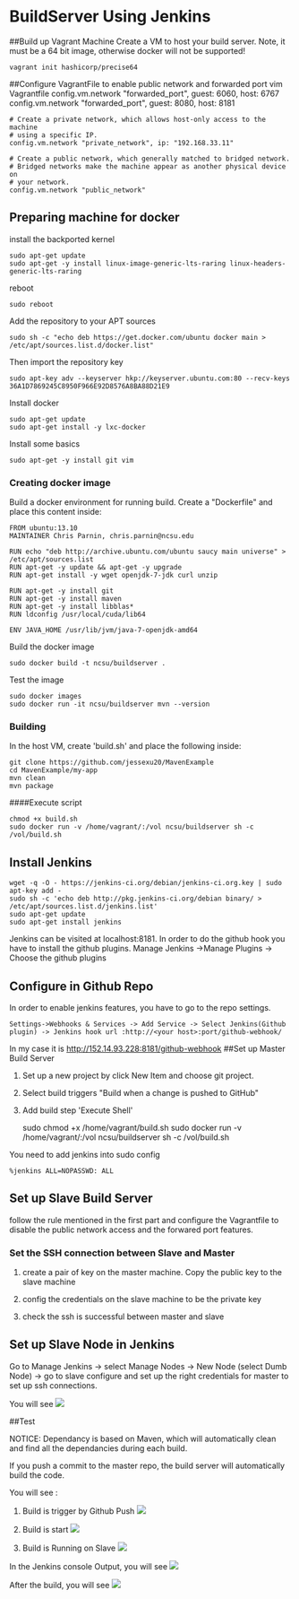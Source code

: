 # BuildServer Using  Jenkins
##Build up Vagrant Machine
Create a VM to host your build server.  Note, it must be a 64 bit image, otherwise docker will not be supported!

    vagrant init hashicorp/precise64
##Configure VagrantFile to enable public network and forwarded port
	vim Vagrantfile
	config.vm.network "forwarded_port", guest: 6060, host: 6767
	config.vm.network "forwarded_port", guest: 8080, host: 8181

	# Create a private network, which allows host-only access to the machine
	# using a specific IP.
	config.vm.network "private_network", ip: "192.168.33.11"

	# Create a public network, which generally matched to bridged network.
	# Bridged networks make the machine appear as another physical device on
	# your network.
	config.vm.network "public_network"

## Preparing machine for docker

install the backported kernel

    sudo apt-get update
    sudo apt-get -y install linux-image-generic-lts-raring linux-headers-generic-lts-raring

reboot

    sudo reboot

Add the repository to your APT sources

    sudo sh -c "echo deb https://get.docker.com/ubuntu docker main > /etc/apt/sources.list.d/docker.list"

Then import the repository key

    sudo apt-key adv --keyserver hkp://keyserver.ubuntu.com:80 --recv-keys 36A1D7869245C8950F966E92D8576A8BA88D21E9

Install docker

    sudo apt-get update
    sudo apt-get install -y lxc-docker

Install some basics    
   
    sudo apt-get -y install git vim


### Creating docker image

Build a docker environment for running build.  Create a "Dockerfile" and place this content inside:

    FROM ubuntu:13.10
    MAINTAINER Chris Parnin, chris.parnin@ncsu.edu
    
    RUN echo "deb http://archive.ubuntu.com/ubuntu saucy main universe" > /etc/apt/sources.list
    RUN apt-get -y update && apt-get -y upgrade
    RUN apt-get install -y wget openjdk-7-jdk curl unzip

    RUN apt-get -y install git
    RUN apt-get -y install maven
    RUN apt-get -y install libblas*
    RUN ldconfig /usr/local/cuda/lib64
    
    ENV JAVA_HOME /usr/lib/jvm/java-7-openjdk-amd64

Build the docker image

    sudo docker build -t ncsu/buildserver .
    
Test the image

    sudo docker images
    sudo docker run -it ncsu/buildserver mvn --version		
### Building

In the host VM, create 'build.sh' and place the following inside: 

    git clone https://github.com/jessexu20/MavenExample
    cd MavenExample/my-app
    mvn clean 
	mvn package

####Execute script

    chmod +x build.sh
    sudo docker run -v /home/vagrant/:/vol ncsu/buildserver sh -c /vol/build.sh
## Install  Jenkins
	wget -q -O - https://jenkins-ci.org/debian/jenkins-ci.org.key | sudo apt-key add -
	sudo sh -c 'echo deb http://pkg.jenkins-ci.org/debian binary/ > /etc/apt/sources.list.d/jenkins.list'
	sudo apt-get update
	sudo apt-get install jenkins
Jenkins can be visited at localhost:8181. In order to do the github hook you have to install the github plugins. 
	Manage Jenkins ->Manage Plugins -> Choose the github plugins
## Configure in Github Repo
In order to enable jenkins features, you have to go to the repo settings.

	Settings->Webhooks & Services -> Add Service -> Select Jenkins(Github plugin) -> Jenkins hook url :http://<your host>:port/github-webhook/

In my case it is 
	http://152.14.93.228:8181/github-webhook
##Set up Master Build Server
 
1. Set up a new project by click New Item and choose git project. 

2. Select build triggers "Build when a change is pushed to GitHub" 

3. Add build step 'Execute Shell'

	sudo chmod +x /home/vagrant/build.sh
	sudo docker run -v /home/vagrant/:/vol ncsu/buildserver sh -c /vol/build.sh
	
You need to add jenkins into sudo config

	%jenkins ALL=NOPASSWD: ALL
	
## Set up Slave Build Server
follow the rule mentioned in the first part and configure the Vagrantfile to disable the public network access and the forwared port features.

### Set the SSH connection between Slave and Master

1. create a pair of key on the master machine. Copy the public key to the slave machine

2. config the credentials on the slave machine to be the private key

3. check the ssh is successful between master and slave

## Set up Slave Node in Jenkins

Go to Manage Jenkins -> select Manage Nodes -> New Node (select Dumb Node) -> go to slave configure and set up the right credentials for master to set up ssh connections.

You will see  <img src="img/machineStatus.png"/>

##Test

NOTICE: Dependancy is based on Maven, which will automatically clean and find all the dependancies during each build.

If you push a commit to the master repo, the build server will automatically build the code. 

You will see :

1. Build is trigger by Github Push <img src="img/buildTrigger.png"/>

2. Build is start <img src="img/buildStart.png"/>

3. Build is Running on Slave <img src="img/buildRunning.png"/>

In the Jenkins console Output, you will see <img src="img/buildStatus.png"/>

After the build, you will see <img src="img/buildStatus1.png"/>